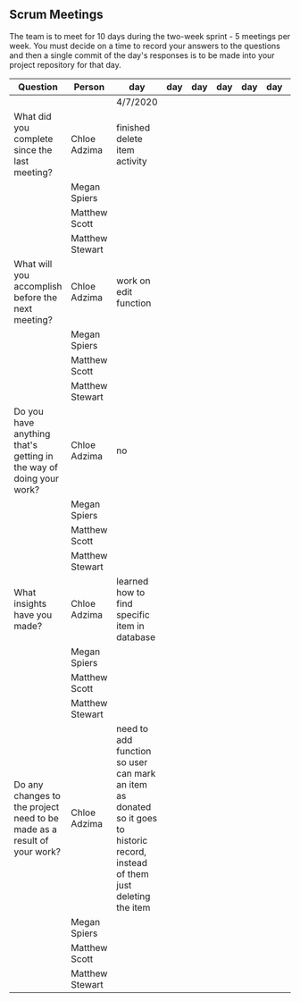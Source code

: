 ## Scrum Meetings
The team is to meet for 10 days during the two-week sprint - 5 meetings per week. You must decide on a time to record your answers to the questions and then a single commit of the day's responses is to be made into your project repository for that day.

Question    |          Person                                             | day | day | day | day | day | day | day |day | day | day |
------------|---------------------------------------------------------------------|-----|-----|-----|-----|-----|-----|-----|----|-----|-----| 
| | | 4/7/2020 |
| What did you complete since the last meeting? | Chloe Adzima | finished delete item activity | 
|            | Megan Spiers |   
|            | Matthew Scott |   
|            | Matthew Stewart |
| What will you accomplish before the next meeting? | Chloe Adzima | work on edit function | 
|            | Megan Spiers |   
|            | Matthew Scott |   
|            | Matthew Stewart |
| Do you have anything that's getting in the way of doing your work? | Chloe Adzima | no | 
|            | Megan Spiers |   
|            | Matthew Scott |   
|            | Matthew Stewart |
| What insights have you made? |Chloe Adzima | learned how to find specific item in database | 
|            | Megan Spiers |   
|            | Matthew Scott |   
|            | Matthew Stewart |
| Do any changes to the project need to be made as a result of your work? | Chloe Adzima | need to add function so user can mark an item as donated so it goes to historic record, instead of them just deleting the item | 
|            | Megan Spiers |   
|            | Matthew Scott |   
|            | Matthew Stewart |
